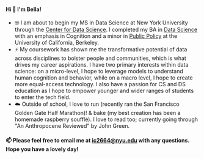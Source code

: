 #### Hi 👋 I'm Bella!

- 🤓 I am about to begin my MS in Data Science at New York University through the [Center for Data Science](https://cds.nyu.edu/). I completed my BA in [Data Science](https://cdss.berkeley.edu/academics/data-science-undergraduate-studies/data-science-major) with an emphasis in Cognition and a minor in [Public Policy](https://guide.berkeley.edu/undergraduate/degree-programs/public-policy/) at the University of California, Berkeley.
- ⚡️ My coursework has shown me the transformative potential of data across disciplines to bolster people and communities, which is what drives my career aspirations. I have two primary interests within data science: on a micro-level, I hope to leverage models to understand human cognition and behavior, while on a macro level, I hope to create more equal-access technology. I also have a passion for CS and DS education as I hope to empower younger and wider ranges of students to enter the tech field.
- ☁️ Outside of school, I love to run (recently ran the San Francisco Golden Gate Half Marathon)! & bake (my best creation has been a homemade raspberry soufflé). I love to read too; currently going through "An Anthropocene Reviewed" by John Green.

#### 📫 Please feel free to email me at ic2664@nyu.edu with any questions. Hope you have a lovely day!
